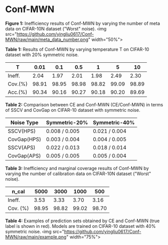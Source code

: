 # Conf-MWN

**Figure 1:** Inefficiency results of Conf-MWN by varying the number of meta data on CIFAR-10N dataset ("Worst" noise).
‹img src="https://github.com/yingliu0617/Conf-MWN/raw/main/meta_data_number.png" width="50%">

**Table 1:** Results of Conf-MWN by varying temperature T on CIFAR-10 dataset with 20% symmetric noise.

| T | 0.01 | 0.1 | 0.5 | 1 | 5 | 10 |
|------------|----------|----------|----------|----------|----------|----------|
| Ineff.   | 2.04     | 1.97     | 2.01     | 1.98     | 2.49     | 2.30     |
| Cov.(%)   | 98.91     | 98.95     | 98.98     | 98.82     | 99.09    | 98.89    |
| Acc.(%)   | 90.34     | 90.16     | 90.27     | 90.18     | 90.20     | 89.69    |

**Table 2:** Comparison between CE and Conf-MWN (CE/Conf-MWN) in terms of SSCV and CovGap on CIFAR-10 dataset with symmetric noise.

| Noise Type | Symmetric-20% | Symmetric-40% | 
|------------|----------|----------|
| SSCV(HPS)   | 0.008 / 0.005     | 0.021 / 0.004     | 
| CovGap(HPS)   | 0.003 / 0.004     | 0.004 / 0.005     | 
| SSCV(APS)   | 0.022 / 0.013     | 0.018 / 0.014     | 
| CovGap(APS)  | 0.005 / 0.005     | 0.005 / 0.004     | 

**Table 3:** Inefficiency and marginal coverage results of Conf-MWN by varying the number of calibration data on CIFAR-10N dataset ("Worst" noise).

| n_cal | 5000 | 3000 | 1000 | 500 | 
|------------|----------|----------|----------|----------|
| Ineff.  | 3.53     | 3.33     | 3.70     | 3.16     | 
| Cov. (%)   | 98.95     | 98.82     | 99.02     | 98.70     | 

**Table 4:** Examples of prediction sets obtained by CE and Conf-MWN (true label is shown in red). Models are trained on CIFAR-10 dataset with 40% symmetric noise.
‹img src="https://github.com/yingliu0617/Conf-MWN/raw/main/example.png" width="75%">
